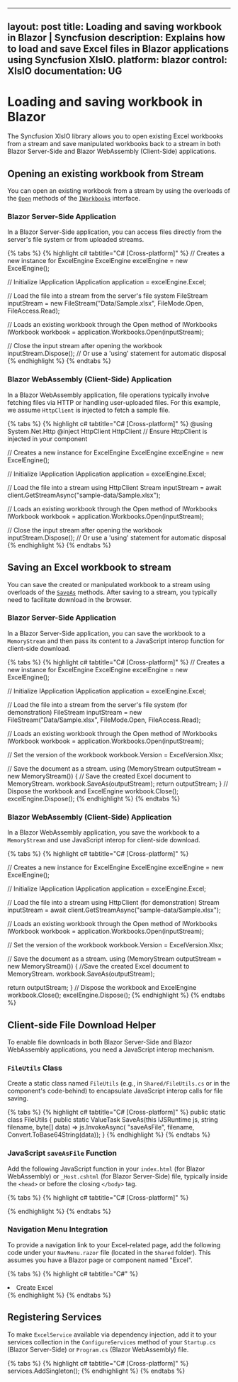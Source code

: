 
---
layout: post
title: Loading and saving workbook in Blazor | Syncfusion
description: Explains how to load and save Excel files in Blazor applications using Syncfusion XlsIO.
platform: blazor
control: XlsIO
documentation: UG
---
# Loading and saving workbook in Blazor

The Syncfusion XlsIO library allows you to open existing Excel workbooks from a stream and save manipulated workbooks back to a stream in both Blazor Server-Side and Blazor WebAssembly (Client-Side) applications.

## Opening an existing workbook from Stream

You can open an existing workbook from a stream by using the overloads of the [`Open`](https://help.syncfusion.com/cr/file-formats/Syncfusion.XlsIO.IWorkbooks.html#Syncfusion_XlsIO_IWorkbooks_Open_System_IO_Stream_) methods of the [`IWorkbooks`](https://help.syncfusion.com/cr/file-formats/Syncfusion.XlsIO.IWorkbooks.html) interface.

### Blazor Server-Side Application

In a Blazor Server-Side application, you can access files directly from the server's file system or from uploaded streams.

{% tabs %}
{% highlight c# tabtitle="C# [Cross-platform]" %}
// Creates a new instance for ExcelEngine
ExcelEngine excelEngine = new ExcelEngine();

// Initialize IApplication
IApplication application = excelEngine.Excel;

// Load the file into a stream from the server's file system
FileStream inputStream = new FileStream("Data/Sample.xlsx", FileMode.Open, FileAccess.Read);

// Loads an existing workbook through the Open method of IWorkbooks
IWorkbook workbook = application.Workbooks.Open(inputStream);

// Close the input stream after opening the workbook
inputStream.Dispose(); // Or use a 'using' statement for automatic disposal
{% endhighlight %}
{% endtabs %}

### Blazor WebAssembly (Client-Side) Application

In a Blazor WebAssembly application, file operations typically involve fetching files via HTTP or handling user-uploaded files. For this example, we assume `HttpClient` is injected to fetch a sample file.

{% tabs %}
{% highlight c# tabtitle="C# [Cross-platform]" %}
@using System.Net.Http
@inject HttpClient HttpClient // Ensure HttpClient is injected in your component

// Creates a new instance for ExcelEngine
ExcelEngine excelEngine = new ExcelEngine();

// Initialize IApplication
IApplication application = excelEngine.Excel;

// Load the file into a stream using HttpClient
Stream inputStream = await client.GetStreamAsync("sample-data/Sample.xlsx");

// Loads an existing workbook through the Open method of IWorkbooks
IWorkbook workbook = application.Workbooks.Open(inputStream);

// Close the input stream after opening the workbook
inputStream.Dispose(); // Or use a 'using' statement for automatic disposal
{% endhighlight %}
{% endtabs %}

## Saving an Excel workbook to stream

You can save the created or manipulated workbook to a stream using overloads of the [`SaveAs`](https://help.syncfusion.com/cr/file-formats/Syncfusion.XlsIO.IWorkbook.html#Syncfusion_XlsIO_IWorkbook_SaveAs_System_IO_Stream_) methods. After saving to a stream, you typically need to facilitate download in the browser.

### Blazor Server-Side Application

In a Blazor Server-Side application, you can save the workbook to a `MemoryStream` and then pass its content to a JavaScript interop function for client-side download.

{% tabs %}
{% highlight c# tabtitle="C# [Cross-platform]" %}
// Creates a new instance for ExcelEngine
ExcelEngine excelEngine = new ExcelEngine();

// Initialize IApplication
IApplication application = excelEngine.Excel;

// Load the file into a stream from the server's file system (for demonstration)
FileStream inputStream = new FileStream("Data/Sample.xlsx", FileMode.Open, FileAccess.Read);

// Loads an existing workbook through the Open method of IWorkbooks
IWorkbook workbook = application.Workbooks.Open(inputStream);


// Set the version of the workbook
workbook.Version = ExcelVersion.Xlsx;

// Save the document as a stream.
using (MemoryStream outputStream = new MemoryStream())
{
  // Save the created Excel document to MemoryStream.
  workbook.SaveAs(outputStream);
  return outputStream;
}
// Dispose the workbook and ExcelEngine
workbook.Close();
excelEngine.Dispose();
{% endhighlight %}
{% endtabs %}

### Blazor WebAssembly (Client-Side) Application

In a Blazor WebAssembly application, you save the workbook to a `MemoryStream` and use JavaScript interop for client-side download.

{% tabs %}
{% highlight c# tabtitle="C# [Cross-platform]" %}


// Creates a new instance for ExcelEngine
ExcelEngine excelEngine = new ExcelEngine();

// Initialize IApplication
IApplication application = excelEngine.Excel;

// Load the file into a stream using HttpClient (for demonstration)
Stream inputStream = await client.GetStreamAsync("sample-data/Sample.xlsx");

// Loads an existing workbook through the Open method of IWorkbooks
IWorkbook workbook = application.Workbooks.Open(inputStream);


// Set the version of the workbook
workbook.Version = ExcelVersion.Xlsx;

// Save the document as a stream.
using (MemoryStream outputStream = new MemoryStream())
{
  //Save the created Excel document to MemoryStream.
  workbook.SaveAs(outputStream);

  return outputStream;
}
// Dispose the workbook and ExcelEngine
workbook.Close();
excelEngine.Dispose();
{% endhighlight %}
{% endtabs %}

## Client-side File Download Helper

To enable file downloads in both Blazor Server-Side and Blazor WebAssembly applications, you need a JavaScript interop mechanism.

### `FileUtils` Class

Create a static class named `FileUtils` (e.g., in `Shared/FileUtils.cs` or in the component's code-behind) to encapsulate JavaScript interop calls for file saving.

{% tabs %}
{% highlight c# tabtitle="C# [Cross-platform]" %}
public static class FileUtils
{
    public static ValueTask<object> SaveAs(this IJSRuntime js, string filename, byte[] data)
        => js.InvokeAsync<object>(
           "saveAsFile",
           filename,
           Convert.ToBase64String(data));
}
{% endhighlight %}
{% endtabs %}

### JavaScript `saveAsFile` Function

Add the following JavaScript function in your `index.html` (for Blazor WebAssembly) or `_Host.cshtml` (for Blazor Server-Side) file, typically inside the `<head>` or before the closing `</body>` tag.

{% tabs %}
{% highlight c# tabtitle="C# [Cross-platform]" %}
<script type="text/javascript">
  function saveAsFile(filename, bytesBase64) {

  if (navigator.msSaveBlob) 
  {
    //Download document in Edge browser
    var data = window.atob(bytesBase64);
    var bytes = new Uint8Array(data.length);
    for (var i = 0; i < data.length; i++) 
    {
      bytes[i] = data.charCodeAt(i);
    }
    var blob = new Blob([bytes.buffer], { type: "application/octet-stream" });
    navigator.msSaveBlob(blob, filename);
  }
  else 
  {
    var link = document.createElement('a');
    link.download = filename;
    link.href = "data:application/octet-stream;base64," + bytesBase64;
    document.body.appendChild(link); // Needed for Firefox
    link.click();
    document.body.removeChild(link);
  }
}
</script>
{% endhighlight %}
{% endtabs %}

### Navigation Menu Integration

To provide a navigation link to your Excel-related page, add the following code under your `NavMenu.razor` file (located in the `Shared` folder). This assumes you have a Blazor page or component named "Excel".

{% tabs %}
{% highlight c# tabtitle="C#" %}
<li class="nav-item px-3">
  <NavLink class="nav-link" href="Excel">
    <span class="oi oi-list-rich" aria-hidden="true"></span> Create Excel
  </NavLink>
</li>
{% endhighlight %}
{% endtabs %}

## Registering Services

To make `ExcelService` available via dependency injection, add it to your services collection in the `ConfigureServices` method of your `Startup.cs` (Blazor Server-Side) or `Program.cs` (Blazor WebAssembly) file.

{% tabs %}
{% highlight c# tabtitle="C# [Cross-platform]" %}
services.AddSingleton<ExcelService>();
{% endhighlight %}
{% endtabs %}

